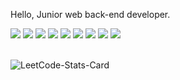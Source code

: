 <!--
[![Hits](https://hits.seeyoufarm.com/api/count/incr/badge.svg?url=https%3A%2F%2Fgithub.com%2Fddmkim94&count_bg=%232E47DE&title_bg=%23555555&icon=github.svg&icon_color=%23E7E7E7&title=github&edge_flat=false)](https://hits.seeyoufarm.com)
-->

<!--
[![Typing SVG](https://readme-typing-svg.demolab.com?font=Mitr&weight=500&pause=1000&color=FFFFFF&background=000000&center=true&vCenter=true&repeat=false&random=false&width=300&height=40&lines=Hi!+I'm+a+Backend+Developer.)](https://git.io/typing-svg)
-->

Hello, Junior web back-end developer.

<div>
<img src="https://img.shields.io/badge/Java-CC0000?style=flat-square&logo=openjdk&logoColor=white"> 
<img src ="https://img.shields.io/badge/Spring Boot-5BAA22.svg?&style=flat-square&logo=Spring Boot&logoColor=white"/>
<img src="https://img.shields.io/badge/MySQL-4479A1?style=flat-square&logo=mysql&logoColor=white">
<img src="https://img.shields.io/badge/MariaDB-003545?style=flat-square&logo=mariadb&logoColor=white">
<img src="https://img.shields.io/badge/Docker-2496ED?style=flat-square&logo=docker&logoColor=white">
<img src="https://img.shields.io/badge/Centos-262577?style=flat-square&logo=centos&logoColor=white">
<img src="https://img.shields.io/badge/Ubuntu-E95420?style=flat-square&logo=ubuntu&logoColor=white">
<img src="https://img.shields.io/badge/AWS-232F3E?style=flat-square&logo=amazonwebservices&logoColor=white"> 
<img src="https://img.shields.io/badge/Git-E13626?style=flat-square&logo=git&logoColor=white">
</div>

<!--
[![Typing SVG](https://readme-typing-svg.herokuapp.com?font=Mitr&weight=500&duration=4000&pause=1000&color=F7ECEC&background=637CFF&center=true&multiline=true&width=300&height=60&lines=Hello%2C+I'm+Dongmin+Kim.;I'm+a+Backend+Developer.)](https://git.io/typing-svg)
-->

<br>

<!-- ![Anurag's GitHub stats](https://github-readme-stats.vercel.app/api?username=don9m1n&show_icons=true&hide_border=true&bg_color=30,e96443,904e95&title_color=fff&text_color=fff) -->

![LeetCode-Stats-Card](https://leetcard.jacoblin.cool/dmk94?theme=nord&border=0&radius=20&ext=heatmap)

<!-- 플레티넘 찍고 주석 해제 -->
<!-- [![Solved.ac 프로필](http://mazassumnida.wtf/api/v2/generate_badge?boj=dmk94)](https://solved.ac/dmk94) -->
